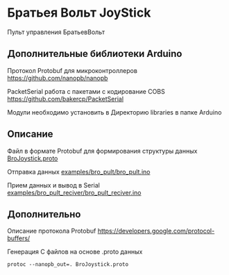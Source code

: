 Братьея Вольт JoyStick
==============

Пульт управления БратьевВольт

Дополнительные библиотеки Arduino
-----
Протокол Protobuf для микроконтроллеров
https://github.com/nanopb/nanopb

PacketSerial работа с пакетами с кодирование COBS
https://github.com/bakercp/PacketSerial

Модули необходимо установить в Директорию libraries в папке Arduino


Описание
-----
Файл в формате Protobuf для формирования структуры данных [BroJoystick.proto](https://github.com/voltbro/BroJoystick/BroJoystick.proto)

Отправка данных [examples/bro_pult/bro_pult.ino](https://github.com/voltbro/BroJoystick/examples/bro_pult/bro_pult.ino)

Прием данных и вывод в Serial [examples/bro_pult_reciver/bro_pult_reciver.ino](https://github.com/voltbro/BroJoystick/examples/bro_pult_reciver/bro_pult_reciver.ino)


Дополнительно
-----

Описание протокола Protobuf
https://developers.google.com/protocol-buffers/

Генерация С файлов на основе .proto данных
```
protoc --nanopb_out=. BroJoystick.proto
```
